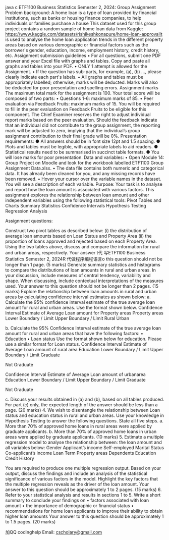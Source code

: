 java c ETF1100 Business Statistics Semester 2, 2024: Group Assignment Problem background: A home loan is a type of loan provided by financial institutions, such as banks or housing finance companies, to help individuals or families purchase a house This dataset used for this group project contains a random sample of home loan data from Kaggle: https://www.kaggle.com/datasets/rishikeshkonapure/home-loan-approvalIt is used to analyse the home loan application trends in the different property areas based on  various  demographic  or  financial  factors  such  as  the  borrower's  gender,  education, income, employment history, credit history, etc. Assignment submission guidelines •     For all questions, submit one PDF answer and your Excel file with graphs and tables. Copy and paste all graphs and tables into your PDF. • ONLY 1 attempt is allowed for the Assignment. •     If the question has sub-parts, for example, (a), (b) …, please clearly indicate each part's labels. •    All graphs and tables must be appropriately labelled; otherwise, marks will be deducted. Marks will also be deducted for poor presentation and spelling errors. Assignment marks The maximum total mark for the assignment is 100. Your total score will be composed of two parts: •   Questions 1-6: maximum marks of 85. •    Peer evaluation via Feedback Fruits: maximum marks of 15. You will be required to fill in the peer evaluation on Feedback Fruits to be eligible for this component. The Chief Examiner reserves the right to adjust individual report marks based on the peer evaluation. Should the feedback indicate that an individual did not contribute to the group assignment, the reporting mark will be adjusted to zero, implying that the individual’s group assignment contribution to their final grade will be 0%. Presentation requirements: ●    All answers should be in font size 12pt and 1.5 spacing. ●    Plots and tables must be legible, with appropriate labels to aid readers. ●    Statistical results need to be summarised in succinct table formats. ●    You will lose marks for poor presentation. Data and variables: •    Open Module 14: Group Project on Moodle and look for the workbook labelled ETF1100 Group Assignment Data.xlsx. •   The data file contains both numeric and categorical data. It has already been cleaned for you, and any missing records have been removed. •    Hover your cursor over the variable names in the dataset. You will see a description of each variable. Purpose: Your task is to analyse and report how the loan amount is associated with various factors. This assignment explores the relationship between loan amount and other independent variables using the following statistical tools: Pivot Tables and Charts Summary Statistics Confidence Intervals Hypothesis Testing Regression Analysis

Assignment questions:

  Construct two pivot tables as described below: (i) the distribution of average loan amounts based on Loan Status and Property Area (ii) the proportion of loans approved and rejected based on each Property Area. Using the two tables above, discuss and compare the information for rural and urban areas, respectively. Your answer t代 写ETF1100 Business Statistics Semester 2, 2024R 代做程序编程语言o this question should not be longer than 1 page. (5 marks)
   Generate   summary  statistics  and  histograms  to compare the   distributions   of  loan amounts  in  rural  and  urban  areas.  In  your  discussion,   include  measures  of central tendency, variability and shape. When discussing, include contextual interpretations of the measures used. Your answer to this question should not be longer than 2 pages. (15 marks)
 Explore the relationship between loan amounts in rural and urban areas by calculating confidence interval estimates as shown below: a.   Calculate the 95% confidence interval estimate of the true average loan amount for rural and urban areas. Use the format shown below. Confidence Interval Estimate of Average Loan amount for Property areas Property areas Lower Boundary / Limit Upper Boundary / Limit Rural
Urban

b.   Calculate the 95% Confidence Interval estimate of the true average loan amount for rural and urban areas that have the following factors: •    Education • Loan status Use the format shown below for education. Please use a similar format for Loan status. Confidence Interval Estimate of Average Loan amount of rural area Education Lower Boundary / Limit Upper Boundary / Limit Graduate

Not Graduate

Confidence Interval Estimate of Average Loan amount of urbanarea Education Lower Boundary / Limit Upper Boundary / Limit Graduate

Not Graduate

c.     Discuss your results obtained in (a) and (b), based on all tables produced. For part (c) only, the expected length of the answer should be less than a page. (20 marks) 4.   We wish to disentangle the relationship between Loan status and education status in rural and urban areas. Use your knowledge in Hypothesis Testing to answer the following questions. State all five steps. a.   More than 70% of approved home loans in rural areas were applied by graduate applicants. b.   More than 70% of approved home loans in urban areas were applied by graduate applicants. (10 marks) 5.   Estimate a multiple regression model to analyse the relationship between: the loan amount and all variables below: Gender Applicant’s income Self-employed Marital Status Co-applicant’s income Loan Term Property areas Dependents Education Credit History

You are required to produce one multiple regression output. Based on your output, discuss the findings and include an analysis of the statistical significance of various factors in the model. Highlight the key factors that the multiple regression reveals as the driver of the loan amount. Your answer to this question should be approximately 1 to 2 pages. (15 marks) 6.   Refer to your statistical analysis and results in sections 1 to 5. Write a short summary to conclude your findings on • factors associated with loan amount •    the importance of demographic or financial status •     recommendations for home loan applicants to improve their ability to obtain higher loan amounts Your answer to this question should be approximately 1 to 1.5 pages. (20 marks)

   加QQ codinghelp Email: cscholary@gmail.com
